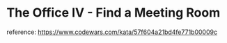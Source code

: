 # The Office IV - Find a Meeting Room

reference: https://www.codewars.com/kata/57f604a21bd4fe771b00009c